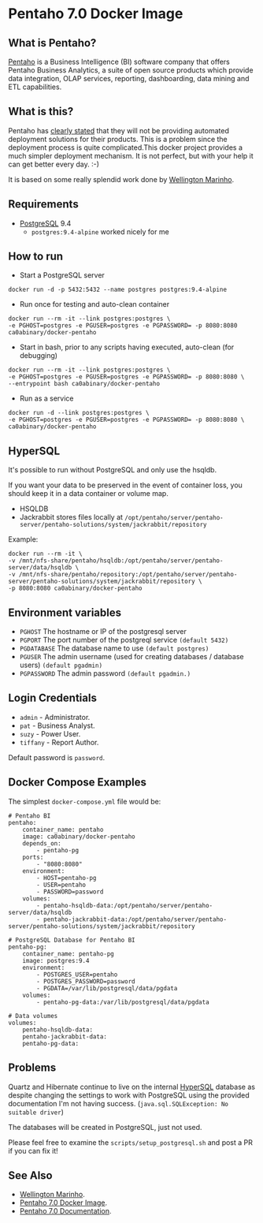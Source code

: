 # Pentaho 7.0 Docker Image

## What is Pentaho?

[Pentaho](http://www.pentaho.com/) is a Business Intelligence (BI) software
company that offers Pentaho Business Analytics, a suite of open source products
which provide data integration, OLAP services, reporting, dashboarding, data
mining and ETL capabilities.

## What is this?

Pentaho has [clearly
stated](https://support.pentaho.com/hc/en-us/articles/210384343-Automated-deployment-solutions-Docker-Puppet-Chef-etc-)
that they will not be providing automated deployment solutions for their
products. This is a problem since the deployment process is quite
complicated.This docker project provides a much simpler deployment mechanism. It
is not perfect, but with your help it can get better every day. :-)

It is based on some really splendid work done by [Wellington
Marinho](https://github.com/wmarinho/docker-pentaho).

## Requirements
- [PostgreSQL](https://www.postgresql.org/) 9.4
  - `postgres:9.4-alpine` worked nicely for me

## How to run

- Start a PostgreSQL server
```
docker run -d -p 5432:5432 --name postgres postgres:9.4-alpine
```

- Run once for testing and auto-clean container
```
docker run --rm -it --link postgres:postgres \
-e PGHOST=postgres -e PGUSER=postgres -e PGPASSWORD= -p 8080:8080 ca0abinary/docker-pentaho
```

- Start in bash, prior to any scripts having executed, auto-clean (for debugging)
```
docker run --rm -it --link postgres:postgres \
-e PGHOST=postgres -e PGUSER=postgres -e PGPASSWORD= -p 8080:8080 \
--entrypoint bash ca0abinary/docker-pentaho
```

- Run as a service
```
docker run -d --link postgres:postgres \
-e PGHOST=postgres -e PGUSER=postgres -e PGPASSWORD= -p 8080:8080 \
ca0abinary/docker-pentaho
```

## HyperSQL

It's possible to run without PostgreSQL and only use the hsqldb.

If you want your data to be preserved in the event of container loss, you should
keep it in a data container or volume map.

- HSQLDB
- Jackrabbit stores files locally at `/opt/pentaho/server/pentaho-server/pentaho-solutions/system/jackrabbit/repository`

Example:
```
docker run --rm -it \
-v /mnt/nfs-share/pentaho/hsqldb:/opt/pentaho/server/pentaho-server/data/hsqldb \
-v /mnt/nfs-share/pentaho/repository:/opt/pentaho/server/pentaho-server/pentaho-solutions/system/jackrabbit/repository \
-p 8080:8080 ca0abinary/docker-pentaho
```

## Environment variables

- `PGHOST` The hostname or IP of the postgresql server
- `PGPORT` The port number of the postgreql service `(default 5432)`
- `PGDATABASE` The database name to use `(default postgres)`
- `PGUSER` The admin username (used for creating databases / database users) `(default pgadmin)`
- `PGPASSWORD` The admin password `(default pgadmin.)`

## Login Credentials

- `admin` - Administrator.
- `pat` - Business Analyst.
- `suzy` - Power User.
- `tiffany` - Report Author.

Default password is `password`.

## Docker Compose Examples

The simplest `docker-compose.yml` file would be:

```
# Pentaho BI
pentaho:
    container_name: pentaho
    image: ca0abinary/docker-pentaho
    depends_on:
        - pentaho-pg
    ports:
        - "8080:8080"
    environment:
        - HOST=pentaho-pg
        - USER=pentaho
        - PASSWORD=password
    volumes:
        - pentaho-hsqldb-data:/opt/pentaho/server/pentaho-server/data/hsqldb
        - pentaho-jackrabbit-data:/opt/pentaho/server/pentaho-server/pentaho-solutions/system/jackrabbit/repository

# PostgreSQL Database for Pentaho BI
pentaho-pg:
    container_name: pentaho-pg
    image: postgres:9.4
    environment:
        - POSTGRES_USER=pentaho
        - POSTGRES_PASSWORD=password
        - PGDATA=/var/lib/postgresql/data/pgdata
    volumes:
        - pentaho-pg-data:/var/lib/postgresql/data/pgdata

# Data volumes
volumes:
    pentaho-hsqldb-data:
    pentaho-jackrabbit-data:
    pentaho-pg-data:
```

## Problems

Quartz and Hibernate continue to live on the internal
[HyperSQL](http://hsqldb.org/) database as despite changing the settings to work
with PostgreSQL using the provided documentation I'm not having success.
(`java.sql.SQLException: No suitable driver`)

The databases will be created in PostgreSQL, just not used.

Please feel free to examine the `scripts/setup_postgresql.sh` and post a PR if
you can fix it!

## See Also

- [Wellington
Marinho](https://github.com/wmarinho/docker-pentaho).
- [Pentaho 7.0 Docker Image](https://github.com/ca0abinary/docker-pentaho).
- [Pentaho 7.0 Documentation](https://help.pentaho.com/Documentation/7.0).
